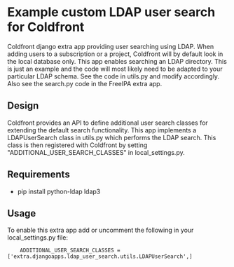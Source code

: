 # Example custom LDAP user search for Coldfront

Coldfront django extra app providing user searching using LDAP. When adding
users to a subscription or a project, Coldfront will by default look in the
local database only. This app enables searching an LDAP directory. This is just
an example and the code will most likely need to be adapted to your particular
LDAP schema. See the code in utils.py and modify accordingly. Also see the
search.py code in the FreeIPA extra app.

## Design

Coldfront provides an API to define additional user search classes for
extending the default search functionality. This app implements a
LDAPUserSearch class in utils.py which performs the LDAP search. This class is
then registered with Coldfront by setting "ADDITIONAL\_USER\_SEARCH\_CLASSES"
in local\_settings.py.

## Requirements

- pip install python-ldap ldap3

## Usage

To enable this extra app add or uncomment the following in your
local\_settings.py file:

```
    ADDITIONAL_USER_SEARCH_CLASSES = ['extra.djangoapps.ldap_user_search.utils.LDAPUserSearch',]
```
